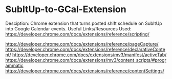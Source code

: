 # SubItUp-to-GCal-Extension
Desciption: Chrome extension that turns posted shift schedule on SubItUp into Google Calendar events.
Useful Links/Resources Used:
https://developer.chrome.com/docs/extensions/reference/scripting/

https://developer.chrome.com/docs/extensions/reference/pageCapture/
https://developer.chrome.com/docs/extensions/reference/declarativeContent/
https://developer.chrome.com/docs/extensions/mv3/manifest/activeTab/
https://developer.chrome.com/docs/extensions/mv3/content_scripts/#programmatic 
https://developer.chrome.com/docs/extensions/reference/contentSettings/